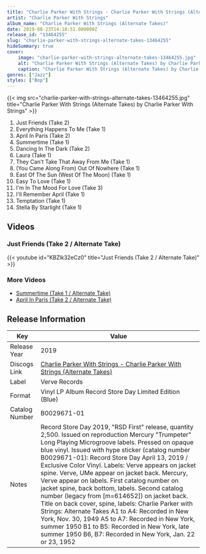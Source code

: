 ```yaml
---
title: "Charlie Parker With Strings - Charlie Parker With Strings (Alternate Takes)"
artist: "Charlie Parker With Strings"
album_name: "Charlie Parker With Strings (Alternate Takes)"
date: 2019-08-23T14:18:51.000000Z
release_id: "13464255"
slug: "charlie-parker-with-strings-alternate-takes-13464255"
hideSummary: true
cover:
    image: "charlie-parker-with-strings-alternate-takes-13464255.jpg"
    alt: "Charlie Parker With Strings (Alternate Takes) by Charlie Parker With Strings"
    caption: "Charlie Parker With Strings (Alternate Takes) by Charlie Parker With Strings"
genres: ["Jazz"]
styles: ["Bop"]
---
```


{{< img src="charlie-parker-with-strings-alternate-takes-13464255.jpg" title="Charlie Parker With Strings (Alternate Takes) by Charlie Parker With Strings" >}}

<!-- section break -->

1. Just Friends (Take 2)
2. Everything Happens To Me (Take 1)
3. April In Paris (Take 2)
4. Summertime (Take 1)
5. Dancing In The Dark (Take 2)
6. Laura (Take 1)
7. They Can't Take That Away From Me (Take 1)
8. (You Came Along From) Out Of Nowhere (Take 1)
9. East Of The Sun (West Of The Moon) (Take 1)
10. Easy To Love (Take 1)
11. I'm In The Mood For Love (Take 3)
12. I'll Remember April (Take 1)
13. Temptation (Take 1)
14. Stella By Starlight (Take 1)

<!-- section break -->




## Videos
### Just Friends (Take 2 / Alternate Take)
{{< youtube id="KBZlk32eCz0" title="Just Friends (Take 2 / Alternate Take)" >}}<br>

### More Videos

- [Summertime (Take 1 / Alternate Take)](https://www.youtube.com/watch?v=65IxgLzk2EM)
- [April In Paris (Take 2 / Alternate Take)](https://www.youtube.com/watch?v=cvaOvxf-FNM)


## Release Information
|  Key           | Value                                                |
| ---------------| ---------------------------------------------------- |
| Release Year   | 2019                                   |
| Discogs Link   | [Charlie Parker With Strings - Charlie Parker With Strings (Alternate Takes)](https://www.discogs.com/release/13464255-Charlie-Parker-With-Strings-Charlie-Parker-With-Strings-Alternate-Takes) |
| Label          | Verve Records |
| Format         | Vinyl LP Album Record Store Day Limited Edition (Blue) |
| Catalog Number | B0029671-01 |
| Notes | Record Store Day 2019, "RSD First" release, quantity 2,500.  Issued on reproduction Mercury "Trumpeter" Long Playing Microgroove labels.  Pressed on opaque blue vinyl.  Issued with hype sticker (catalog number B0029671-01): Record Store Day April 13, 2019 / Exclusive Color Vinyl.  Labels: Verve appears on jacket spine. Verve, UMe appear on jacket back. Mercury, Verve appear on labels.  First catalog number on jacket spine, back bottom, labels. Second catalog number (legacy from [m=614652]) on jacket back.  Title on back cover, spine, labels: Charlie Parker with Strings: Alternate Takes  A1 to A4: Recorded in New York, Nov. 30, 1949 A5 to A7: Recorded in New York, summer 1950 B1 to B5: Recorded in New York, late summer 1950 B6, B7: Recorded in New York, Jan. 22 or 23, 1952 |